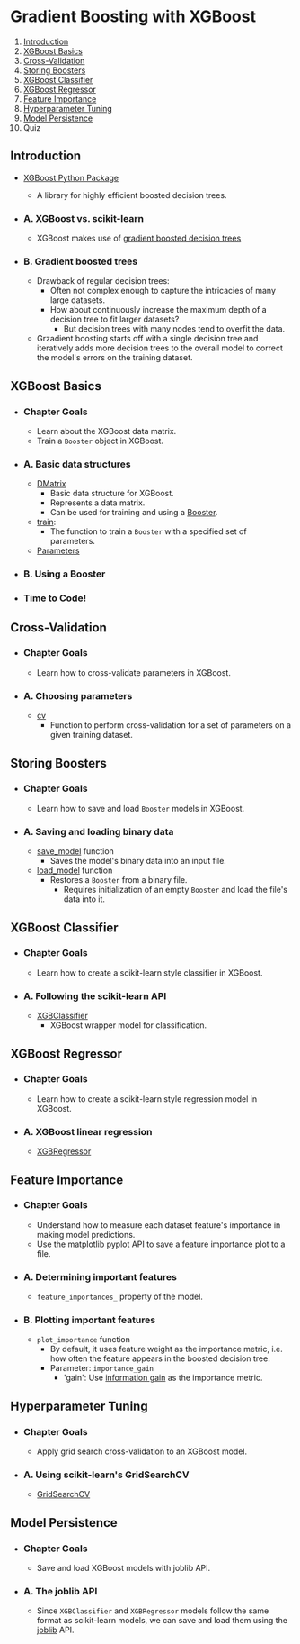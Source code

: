 # Gradient Boosting with XGBoost
1. [Introduction](#introduction)
2. [XGBoost Basics](#xgboost-basics)
3. [Cross-Validation](#cross-validation)
4. [Storing Boosters](#storing-boosters)
5. [XGBoost Classifier](#xgboost-classifier)
6. [XGBoost Regressor](#xgboost-regressor)
7. [Feature Importance](#feature-importance)
8. [Hyperparameter Tuning](#hyperparameter-tuning)
9. [Model Persistence](#model-persistence)
10. Quiz

## Introduction
- [XGBoost Python Package](https://xgboost.readthedocs.io/en/latest/python/index.html)
    - A library for highly efficient boosted decision trees.

- ### A. XGBoost vs. scikit-learn
    - XGBoost makes use of [gradient boosted decision trees](https://en.wikipedia.org/wiki/Gradient_boosting#Gradient_tree_boosting)

- ### B. Gradient boosted trees
    - Drawback of regular decision trees:
        - Often not complex enough to capture the intricacies of many large datasets.
        - How about continuously increase the maximum depth of a decision tree to fit larger datasets?
            - But decision trees with many nodes tend to overfit the data.
    - Grzadient boosting starts off with a single decision tree and iteratively adds more decision trees to the overall model to correct the model's errors on the training dataset.

## XGBoost Basics
- ### Chapter Goals
    - Learn about the XGBoost data matrix.
    - Train a ```Booster``` object in XGBoost.

- ### A. Basic data structures
    - [DMatrix](https://xgboost.readthedocs.io/en/latest/python/python_api.html#xgboost.DMatrix)
        - Basic data structure for XGBoost.
        - Represents a data matrix.
        - Can be used for training and using a [Booster](https://xgboost.readthedocs.io/en/latest/python/python_api.html#xgboost.Booster).
    - [train](https://xgboost.readthedocs.io/en/latest/python/python_api.html#xgboost.train):
        - The function to train a ```Booster``` with a specified set of parameters.
    - [Parameters](https://xgboost.readthedocs.io/en/latest/parameter.html)

- ### B. Using a Booster

- ### Time to Code!

## Cross-Validation
- ### Chapter Goals
    - Learn how to cross-validate parameters in XGBoost.

- ### A. Choosing parameters
    - [cv](https://xgboost.readthedocs.io/en/latest/python/python_api.html#xgboost.cv)
        - Function to perform cross-validation for a set of parameters on a given training dataset.

## Storing Boosters
- ### Chapter Goals
    - Learn how to save and load ```Booster``` models in XGBoost.

- ### A. Saving and loading binary data
    - [save_model](https://xgboost.readthedocs.io/en/latest/python/python_api.html#xgboost.Booster.save_model) function
        - Saves the model's binary data into an input file.
    - [load_model](https://xgboost.readthedocs.io/en/latest/python/python_api.html#xgboost.Booster.load_model) function
        - Restores a ```Booster``` from a binary file.
            - Requires initialization of an empty ```Booster``` and load the file's data into it.

## XGBoost Classifier
- ### Chapter Goals
    - Learn how to create a scikit-learn style classifier in XGBoost.

- ### A. Following the scikit-learn API
    - [XGBClassifier](https://xgboost.readthedocs.io/en/latest/python/python_api.html#xgboost.XGBClassifier)
        - XGBoost wrapper model for classification.

## XGBoost Regressor
- ### Chapter Goals
    - Learn how to create a scikit-learn style regression model in XGBoost.

- ### A. XGBoost linear regression
    - [XGBRegressor](https://xgboost.readthedocs.io/en/latest/python/python_api.html#xgboost.XGBRegressor)

## Feature Importance
- ### Chapter Goals
    - Understand how to measure each dataset feature's importance in making model predictions.
    - Use the matplotlib pyplot API to save a feature importance plot to a file.

- ### A. Determining important features
    - ```feature_importances_``` property of the model.

- ### B. Plotting important features
    - ```plot_importance``` function
        - By default, it uses feature weight as the importance metric, i.e. how often the feature appears in the boosted decision tree.
        - Parameter: ```importance_gain```
            - 'gain': Use [information gain](https://en.wikipedia.org/wiki/Information_gain_ratio) as the importance metric.

## Hyperparameter Tuning
- ### Chapter Goals
    - Apply grid search cross-validation to an XGBoost model.

- ### A. Using scikit-learn's GridSearchCV
    - [GridSearchCV](https://scikit-learn.org/stable/modules/generated/sklearn.model_selection.GridSearchCV.html#sklearn.model_selection.GridSearchCV)

## Model Persistence
- ### Chapter Goals
    - Save and load XGBoost models with joblib API.

- ### A. The joblib API
    - Since ```XGBClassifier``` and ```XGBRegressor``` models follow the same format as scikit-learn models, we can save and load them using the [joblib](https://joblib.readthedocs.io/en/latest/) API.
